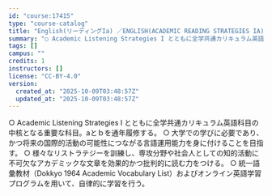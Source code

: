 ```yaml
---
id: "course:17415"
type: "course-catalog"
title: "English(リーディングIa) ／ENGLISH(ACADEMIC READING STRATEGIES IA)"
summary: "○ Academic Listening Strategies I とともに全学共通カリキュラム英語科目の中核となる重要な科目。aとｂを通年履修する。 ○ 大学での学びに必要であり、かつ将来の国際的活動の可能性につながる言語運用能力を身に付…"
tags: []
campus: ""
credits: 1
instructors: []
license: "CC-BY-4.0"
version:
  created_at: "2025-10-09T03:48:57Z"
  updated_at: "2025-10-09T03:48:57Z"
---
```

○ Academic Listening Strategies I とともに全学共通カリキュラム英語科目の中核となる重要な科目。aとｂを通年履修する。 ○ 大学での学びに必要であり、かつ将来の国際的活動の可能性につながる言語運用能力を身に付けることを目指す。 ○ 様々なリストラテジーを訓練し、専攻分野や社会人としての知的活動に不可欠なアカデミックな文章を効果的かつ批判的に読む力をつける。 ○ 統一語彙教材（Dokkyo 1964 Academic Vocabulary List）およびオンライン英語学習プログラムを用いて、自律的に学習を行う。
